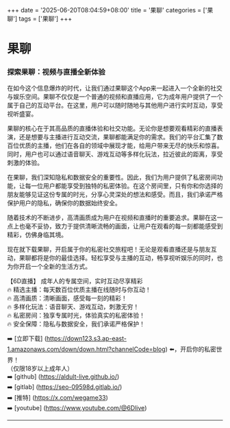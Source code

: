 +++
date = '2025-06-20T08:04:59+08:00'
title = '果聊'
categories = ['果聊']
tags = ['果聊']
+++

# 果聊

### 探索果聊：视频与直播全新体验

在如今这个信息爆炸的时代，让我们通过果聊这个App来一起进入一个全新的社交与娱乐空间。果聊不仅仅是一个普通的视频和直播应用，它为成年用户提供了一个属于自己的互动平台。在这里，用户可以随时随地与其他用户进行实时互动，享受视听盛宴。

果聊的核心在于其高品质的直播体验和社交功能。无论你是想要观看精彩的直播表演，还是想要与主播进行互动交流，果聊都能满足你的需求。我们的平台汇集了数百位优质的主播，他们在各自的领域中展现才能，给用户带来无尽的快乐和惊喜。同时，用户也可以通过语音聊天、游戏互动等多样化玩法，拉近彼此的距离，享受刺激的体验。

在果聊，我们深知隐私和数据安全的重要性。因此，我们为用户提供了私密房间功能，让每一位用户都能享受到独特的私密体验。在这个房间里，只有你和你选择的朋友能够见证这份专属的时光，分享心灵深处的想法和感受。而且，我们承诺严格保护用户的隐私，确保你的数据始终安全。

随着技术的不断进步，高清画质成为用户在视频和直播时的重要追求。果聊在这一点上也毫不妥协，致力于提供清晰流畅的画面，让用户在观看的每一刻都能感受到精彩，仿佛身临其境。

现在就下载果聊，开启属于你的私密社交旅程吧！无论是观看直播还是与朋友互动，果聊都将是你的最佳选择。轻松享受与主播的互动，畅享视听娱乐的同时，也为你开启一个全新的生活方式。

【6D直播】
成年人的专属空间，实时互动尽享精彩  
🔥 精选主播：每天数百位优质主播在线随时与你互动！  
🔥 高清画质：清晰画面，感受每一刻的精彩！  
🔥 多样化玩法：语音聊天、游戏互动，刺激无穷！  
🔥 私密房间：独享专属时光，体验真实的私密体验！  
🔥 安全保障：隐私与数据安全，我们承诺严格保护！  

➡️ [立即下载] (https://down123.s3.ap-east-1.amazonaws.com/down/down.html?channelCode=blog) ⬅️，开启你的私密世界！  
（仅限18岁以上成年人）  
➡️ [github] (https://aldult-live.github.io/)  
➡️ [gitlab] (https://seo-09598d.gitlab.io/)  
➡️ [推特] (https://x.com/wegame33)  
➡️ [youtube] (https://www.youtube.com/@6Dlive)  

---
